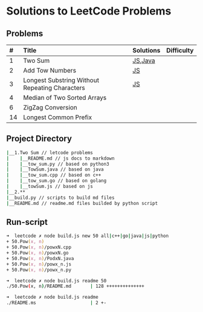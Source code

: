 # Solutions to LeetCode Problems

## Problems

\# | Title | Solutions | Difficulty
:-- | :-------- | :-- | :----: |
1|Two Sum|[JS](/js/src/two-sum.js),[Java](/java/src/TwoSum.java) |
2 |Add Tow Numbers |[JS](./Add&#32;Tow&#32;Numbers/add_tow_numbers.py)|
3 |Longest Substring Without Repeating Characters | [JS](./Longest&#32;Substring&#32;Without&#32;Repeating&#32;Characters/index.js) |
4 |Median of Two Sorted Arrays ||
6|ZigZag Conversion|
14|Longest Common Prefix|

## Project Directory

```bash
|__1.Two Sum // letcode problems
|    |__README.md // js docs to markdown
|    |__tow_sum.py // based on python3
|    |__TowSum.java // based on java
|    |__tow_sum.cpp // based on c++
|    |__tow_sum.go // based on golang
|    |__towSum.js // based on js
|__2.**
|__build.py // scripts to build md files
|__README.md // readme.md files builded by python script
```

## Run-script

```zsh
➜  leetcode ✗ node build.js new 50 all|c++|go|java|js|python
+ 50.Pow(x, n)
+ 50.Pow(x, n)/powxN.cpp
+ 50.Pow(x, n)/powxN.go
+ 50.Pow(x, n)/PodxN.java
+ 50.Pow(x, n)/powx_n.js
+ 50.Pow(x, n)/powx_n.py

➜  leetcode ✗ node build.js readme 50
./50.Pow(x, n)/README.md       | 128 ++++++++++++++

➜  leetcode ✗ node build.js readme
./README.ms                    | 2 +-
```